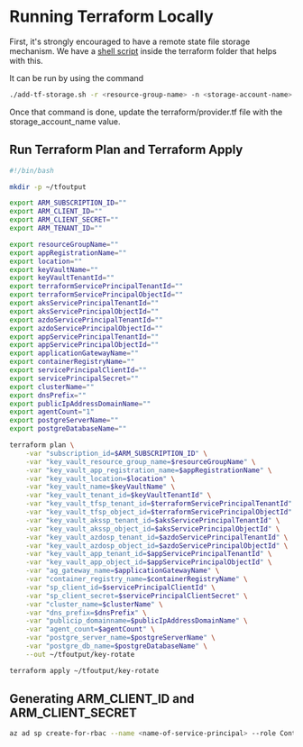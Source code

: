 # Running Terraform Locally

First, it's strongly encouraged to have a remote state file storage mechanism. We have a [shell script](https://github.com/jwendl/aks-postgre-keyrotation/raw/master/PostGreKeyRotation/Deployment/terraform/add-tf-storage.sh) inside the terraform folder that helps with this.

It can be run by using the command

``` bash
./add-tf-storage.sh -r <resource-group-name> -n <storage-account-name> -l <region-in-azure>
```

Once that command is done, update the terraform/provider.tf file with the storage_account_name value.

## Run Terraform Plan and Terraform Apply

``` bash
#!/bin/bash

mkdir -p ~/tfoutput

export ARM_SUBSCRIPTION_ID=""
export ARM_CLIENT_ID=""
export ARM_CLIENT_SECRET=""
export ARM_TENANT_ID=""

export resourceGroupName=""
export appRegistrationName=""
export location=""
export keyVaultName=""
export keyVaultTenantId=""
export terraformServicePrincipalTenantId=""
export terraformServicePrincipalObjectId=""
export aksServicePrincipalTenantId=""
export aksServicePrincipalObjectId=""
export azdoServicePrincipalTenantId=""
export azdoServicePrincipalObjectId=""
export appServicePrincipalTenantId=""
export appServicePrincipalObjectId=""
export applicationGatewayName=""
export containerRegistryName=""
export servicePrincipalClientId=""
export servicePrincipalSecret=""
export clusterName=""
export dnsPrefix=""
export publicIpAddressDomainName=""
export agentCount="1"
export postgreServerName=""
export postgreDatabaseName=""

terraform plan \
    -var "subscription_id=$ARM_SUBSCRIPTION_ID" \
    -var "key_vault_resource_group_name=$resourceGroupName" \
    -var "key_vault_app_registration_name=$appRegistrationName" \
    -var "key_vault_location=$location" \
    -var "key_vault_name=$keyVaultName" \
    -var "key_vault_tenant_id=$keyVaultTenantId" \
    -var "key_vault_tfsp_tenant_id=$terraformServicePrincipalTenantId" \
    -var "key_vault_tfsp_object_id=$terraformServicePrincipalObjectId" \
    -var "key_vault_akssp_tenant_id=$aksServicePrincipalTenantId" \
    -var "key_vault_akssp_object_id=$aksServicePrincipalObjectId" \
    -var "key_vault_azdosp_tenant_id=$azdoServicePrincipalTenantId" \
    -var "key_vault_azdosp_object_id=$azdoServicePrincipalObjectId" \
    -var "key_vault_app_tenant_id=$appServicePrincipalTenantId" \
    -var "key_vault_app_object_id=$appServicePrincipalObjectId" \
    -var "ag_gateway_name=$applicationGatewayName" \
    -var "container_registry_name=$containerRegistryName" \
    -var "sp_client_id=$servicePrincipalClientId" \
    -var "sp_client_secret=$servicePrincipalClientSecret" \
    -var "cluster_name=$clusterName" \
    -var "dns_prefix=$dnsPrefix" \
    -var "publicip_domainname=$publicIpAddressDomainName" \
    -var "agent_count=$agentCount" \
    -var "postgre_server_name=$postgreServerName" \
    -var "postgre_db_name=$postgreDatabaseName" \
    --out ~/tfoutput/key-rotate

terraform apply ~/tfoutput/key-rotate
```

## Generating ARM_CLIENT_ID and ARM_CLIENT_SECRET

``` bash
az ad sp create-for-rbac --name <name-of-service-principal> --role Contributor --scope /subscriptions/<subscription-id>
```
